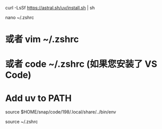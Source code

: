 curl -LsSf https://astral.sh/uv/install.sh | sh

nano ~/.zshrc
# 或者 vim ~/.zshrc
# 或者 code ~/.zshrc (如果您安装了 VS Code)

# Add uv to PATH
source $HOME/snap/code/198/.local/share/../bin/env

source ~/.zshrc



